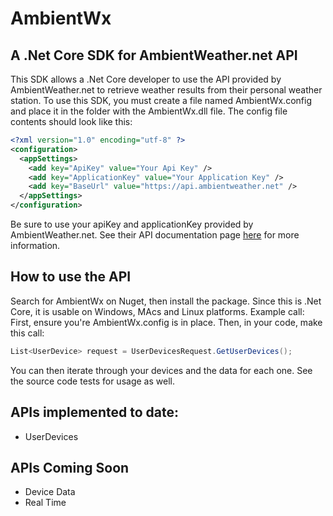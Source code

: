 # AmbientWx
## A .Net Core SDK for AmbientWeather.net API
This SDK allows a .Net Core developer to use the API provided by AmbientWeather.net to retrieve weather results from
their personal weather station.
To use this SDK, you must create a file named AmbientWx.config and place it in the folder with the AmbientWx.dll file.
The config file contents should look like this:
```xml
<?xml version="1.0" encoding="utf-8" ?>
<configuration>
  <appSettings>
    <add key="ApiKey" value="Your Api Key" />
    <add key="ApplicationKey" value="Your Application Key" />
    <add key="BaseUrl" value="https://api.ambientweather.net" />
  </appSettings>
</configuration>
```
Be sure to use your apiKey and applicationKey provided by AmbientWeather.net.  See their API documentation page 
[here](https://ambientweather.docs.apiary.io/#) for more information.

## How to use the API
Search for AmbientWx on Nuget, then install the package.  Since this is .Net Core, it is usable on Windows, MAcs and 
Linux platforms.
Example call:
First, ensure you're AmbientWx.config is in place.
Then, in your code, make this call:
```C#
List<UserDevice> request = UserDevicesRequest.GetUserDevices();
```
You can then iterate through your devices and the data for each one.
See the source code tests for usage as well.

## APIs implemented to date:
+ UserDevices

## APIs Coming Soon
+ Device Data
+ Real Time
